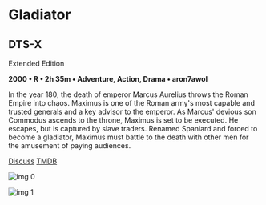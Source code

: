 # Gladiator

## DTS-X

Extended Edition

**2000 • R • 2h 35m • Adventure, Action, Drama • aron7awol**

In the year 180, the death of emperor Marcus Aurelius throws the Roman Empire into chaos.  Maximus is one of the Roman army's most capable and trusted generals and a key advisor to the emperor.  As Marcus' devious son Commodus ascends to the throne, Maximus is set to be executed.  He escapes, but is captured by slave traders.  Renamed Spaniard and forced to become a gladiator, Maximus must battle to the death with other men for the amusement of paying audiences.

[Discuss](https://www.avsforum.com/threads/bass-eq-for-filtered-movies.2995212/post-56788070)  [TMDB](98)

![img 0](https://i.imgur.com/3WQUWz7.jpg)

![img 1](https://i.imgur.com/ThEQLjr.jpg)

